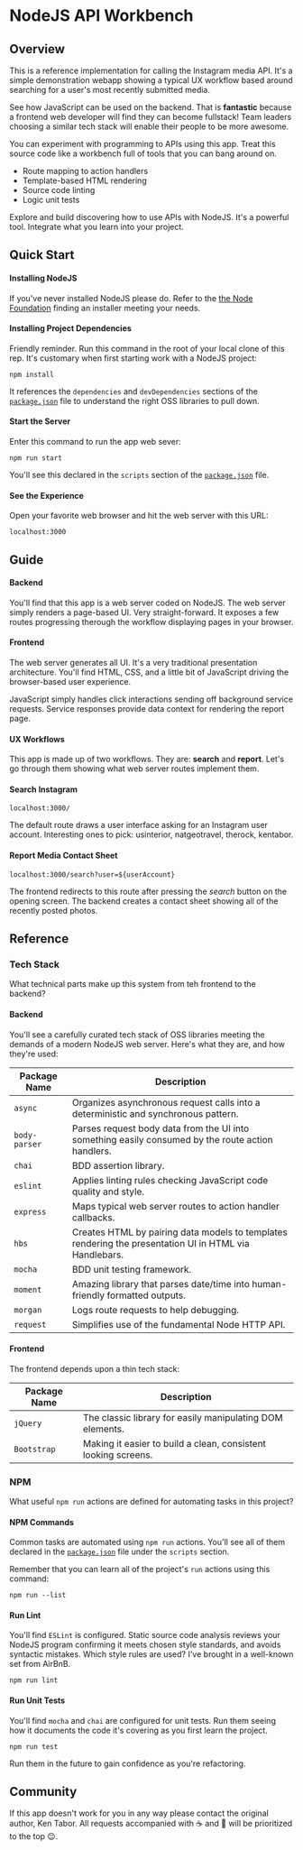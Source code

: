 # NodeJS API Workbench

## Overview

This is a reference implementation for calling the Instagram media API.
It's a simple demonstration webapp showing a typical UX workflow based around 
searching for a user's most recently submitted media.

See how JavaScript can be used on the backend. That is **fantastic** because a frontend
web developer will find they can become fullstack! Team leaders choosing a similar 
tech stack will enable their people to be more awesome.

You can experiment with programming to APIs using this app. Treat this source code like a 
workbench full of tools that you can bang around on.
  
  * Route mapping to action handlers
  * Template-based HTML rendering
  * Source code linting
  * Logic unit tests
  
Explore and build discovering how to  use APIs 
with NodeJS. It's a powerful tool. Integrate what you learn into your project.

## Quick Start

#### Installing NodeJS

If you've never installed NodeJS please do. Refer to the [the Node Foundation](https://nodejs.org/en/download/) 
finding an installer meeting your needs.

#### Installing Project Dependencies

Friendly reminder. Run this command in the root of your local clone of this rep. It's 
customary when first starting work with a NodeJS project:

    npm install
 
It references the `dependencies` and `devDependencies` sections of the [`package.json`](https://github.com/KDawg/nodejs-api-workbench/blob/master/package.json#L15) 
file to understand the right OSS libraries to pull down. 

#### Start the Server

Enter this command to run the app web sever:

    npm run start 

You'll see this declared in the `scripts` section of the [`package.json`](https://github.com/KDawg/nodejs-api-workbench/blob/master/package.json#L6) file.  

#### See the Experience

Open your favorite web browser and hit the web server with this URL:

    localhost:3000

## Guide

#### Backend

You'll find that this app is a web server coded on NodeJS. The web server simply renders a 
page-based UI. Very straight-forward. It exposes a few routes progressing therough the workflow
displaying pages in your browser.

#### Frontend 

The web server generates all UI. It's a very traditional presentation architecture. You'll 
find HTML, CSS, and a little bit of JavaScript driving the browser-based user experience. 
 
JavaScript simply handles click interactions sending off background service requests. 
Service responses provide data context for rendering the report page.

#### UX Workflows

This app is made up of two workflows. They are: **search** and **report**. 
Let's go through them showing what web server routes implement them.

#### Search Instagram

    localhost:3000/

The default route draws a user interface asking for an Instagram user account. Interesting
ones to pick: usinterior, natgeotravel, therock, kentabor.

#### Report Media Contact Sheet

    localhost:3000/search?user=${userAccount}
    
The frontend redirects to this route after pressing the *search* button on the opening
screen. The backend creates a contact sheet showing all of the recently posted photos.

## Reference

### Tech Stack

What technical parts make up this system from teh frontend to the backend?

#### Backend

You'll see a carefully curated tech stack of OSS libraries meeting the 
demands of a modern NodeJS web server. Here's what they are, and how they're used: 

Package Name | Description
------------ | -------------
`async` | Organizes asynchronous request calls into a deterministic and synchronous pattern.
`body-parser` | Parses request body data from the UI into something easily consumed by the route action handlers.
`chai` |  BDD assertion library.
`eslint` | Applies linting rules checking JavaScript code quality and style.
`express` | Maps typical web server routes to action handler callbacks.
`hbs` | Creates HTML by pairing data models to templates rendering the presentation UI in HTML via Handlebars.
`mocha` | BDD unit testing framework. 
`moment` | Amazing library that parses date/time into human-friendly formatted outputs.
`morgan` | Logs route requests to help debugging. 
`request` | Simplifies use of the fundamental Node HTTP API.

#### Frontend

The frontend depends upon a thin tech stack:

Package Name | Description
------------ | -------------
`jQuery` | The classic library for easily manipulating DOM elements.
`Bootstrap` | Making it easier to build a clean, consistent looking screens.


### NPM

What useful `npm run` actions are defined for automating tasks in this project?

#### NPM Commands

Common tasks are automated using `npm run` actions. You'll see all of them declared in the 
 [`package.json`](https://github.com/KDawg/nodejs-api-workbench/blob/master/package.json#L6) 
 file under the `scripts` section.

Remember that you can learn all of the project's `run` actions using this command:
 
    npm run --list

#### Run Lint

You'll find `ESLint` is configured. Static source code analysis reviews your NodeJS program
confirming it meets chosen style standards, and avoids syntactic mistakes. 
Which style rules are used? I've brought in a well-known set from AirBnB.

    npm run lint
    
#### Run Unit Tests

You'll find `mocha` and `chai` are configured for unit tests. Run them seeing how it
documents the code it's covering as you first learn the project. 

    npm run test

Run them in the future to gain confidence as you're refactoring.

## Community

If this app doesn't work for you in any way please contact the original author, Ken Tabor. All
requests accompanied with ☕ and 🍫 will be prioritized to the top 😉.  
